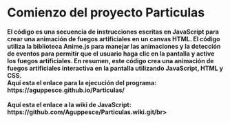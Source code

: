<h1>
Comienzo del proyecto Particulas</h1>
<strong>El código es una secuencia de instrucciones escritas en JavaScript para crear una animación de fuegos artificiales en un canvas HTML. El código utiliza la biblioteca Anime.js para manejar las animaciones y la detección de eventos para permitir que el usuario haga clic en la pantalla y active los fuegos artificiales. En resumen, este código crea una animación de fuegos artificiales interactiva en la pantalla utilizando JavaScript, HTML y CSS.</strong>
<br><strong>Aquí esta el enlace para la ejecución del programa: https://aguppesce.github.io/Particulas/</br></strong>
<br><strong>
Aquí esta el enlace a la wiki de JavaScript: https://github.com/Aguppesce/Particulas.wiki.git/br></strong>
